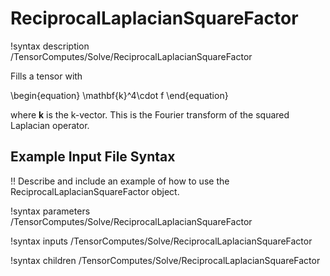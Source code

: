 # ReciprocalLaplacianSquareFactor

!syntax description /TensorComputes/Solve/ReciprocalLaplacianSquareFactor

Fills a tensor with

\begin{equation}
\mathbf{k}^4\cdot f
\end{equation}

where $\mathbf{k}$ is the k-vector. This is the Fourier transform of the squared Laplacian operator.

## Example Input File Syntax

!! Describe and include an example of how to use the ReciprocalLaplacianSquareFactor object.

!syntax parameters /TensorComputes/Solve/ReciprocalLaplacianSquareFactor

!syntax inputs /TensorComputes/Solve/ReciprocalLaplacianSquareFactor

!syntax children /TensorComputes/Solve/ReciprocalLaplacianSquareFactor

